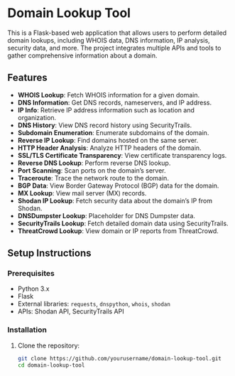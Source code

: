 # Domain Lookup Tool

This is a Flask-based web application that allows users to perform detailed domain lookups, including WHOIS data, DNS information, IP analysis, security data, and more. The project integrates multiple APIs and tools to gather comprehensive information about a domain.

## Features

- **WHOIS Lookup**: Fetch WHOIS information for a given domain.
- **DNS Information**: Get DNS records, nameservers, and IP address.
- **IP Info**: Retrieve IP address information such as location and organization.
- **DNS History**: View DNS record history using SecurityTrails.
- **Subdomain Enumeration**: Enumerate subdomains of the domain.
- **Reverse IP Lookup**: Find domains hosted on the same server.
- **HTTP Header Analysis**: Analyze HTTP headers of the domain.
- **SSL/TLS Certificate Transparency**: View certificate transparency logs.
- **Reverse DNS Lookup**: Perform reverse DNS lookup.
- **Port Scanning**: Scan ports on the domain’s server.
- **Traceroute**: Trace the network route to the domain.
- **BGP Data**: View Border Gateway Protocol (BGP) data for the domain.
- **MX Lookup**: View mail server (MX) records.
- **Shodan IP Lookup**: Fetch security data about the domain’s IP from Shodan.
- **DNSDumpster Lookup**: Placeholder for DNS Dumpster data.
- **SecurityTrails Lookup**: Fetch detailed domain data using SecurityTrails.
- **ThreatCrowd Lookup**: View domain or IP reports from ThreatCrowd.

## Setup Instructions

### Prerequisites

- Python 3.x
- Flask
- External libraries: `requests`, `dnspython`, `whois`, `shodan`
- APIs: Shodan API, SecurityTrails API

### Installation

1. Clone the repository:

   ```bash
   git clone https://github.com/yourusername/domain-lookup-tool.git
   cd domain-lookup-tool
